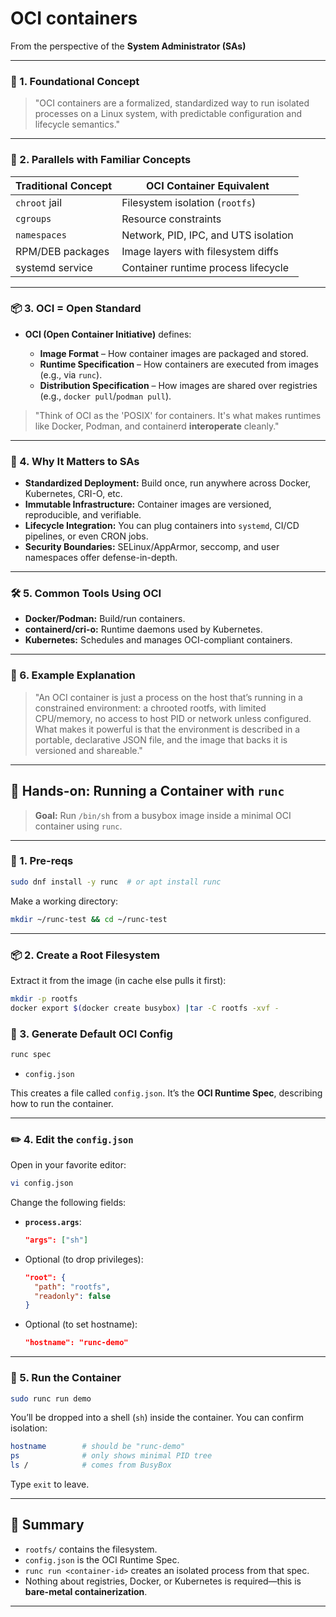 # OCI containers

From the perspective of the **System Administrator (SAs)**

---

### 🧱 1. **Foundational Concept**

> "OCI containers are a formalized, standardized way to run isolated processes on a Linux system, with predictable configuration and lifecycle semantics."

---

### 🔐 2. **Parallels with Familiar Concepts**

| Traditional Concept | OCI Container Equivalent             |
| ------------------- | ------------------------------------ |
| `chroot` jail       | Filesystem isolation (`rootfs`)      |
| `cgroups`           | Resource constraints                 |
| `namespaces`        | Network, PID, IPC, and UTS isolation |
| RPM/DEB packages    | Image layers with filesystem diffs   |
| systemd service     | Container runtime process lifecycle  |

---

### 📦 3. **OCI = Open Standard**

* **OCI (Open Container Initiative)** defines:

  * **Image Format** – How container images are packaged and stored.
  * **Runtime Specification** – How containers are executed from images (e.g., via `runc`).
  * **Distribution Specification** – How images are shared over registries (e.g., `docker pull`/`podman pull`).

> "Think of OCI as the 'POSIX' for containers. It's what makes runtimes like Docker, Podman, and containerd __interoperate__ cleanly."

---

### 🚀 4. **Why It Matters to SAs**

* **Standardized Deployment:** Build once, run anywhere across Docker, Kubernetes, CRI-O, etc.
* **Immutable Infrastructure:** Container images are versioned, reproducible, and verifiable.
* **Lifecycle Integration:** You can plug containers into `systemd`, CI/CD pipelines, or even CRON jobs.
* **Security Boundaries:** SELinux/AppArmor, seccomp, and user namespaces offer defense-in-depth.

---

### 🛠 5. **Common Tools Using OCI**

* **Docker/Podman:** Build/run containers.
* **containerd/cri-o:** Runtime daemons used by Kubernetes.
* **Kubernetes:** Schedules and manages OCI-compliant containers.

---

### 🧪 6. **Example Explanation**

> "An OCI container is just a process on the host that’s running in a constrained environment: a chrooted rootfs, with limited CPU/memory, no access to host PID or network unless configured. What makes it powerful is that the environment is described in a portable, declarative JSON file, and the image that backs it is versioned and shareable."

---

## 🧪 Hands-on: Running a Container with `runc` 

> **Goal:** Run `/bin/sh` from a busybox image inside a minimal OCI container using `runc`.

---

### 🔧 1. **Pre-reqs**

```bash
sudo dnf install -y runc  # or apt install runc
```

Make a working directory:

```bash
mkdir ~/runc-test && cd ~/runc-test
```

---

### 📦 2. **Create a Root Filesystem**

Extract it from the image (in cache else pulls it first):

```bash
mkdir -p rootfs
docker export $(docker create busybox) |tar -C rootfs -xvf -

```


### 🧾 3. **Generate Default OCI Config**

```bash
runc spec
```
- `config.json`

This creates a file called `config.json`. It’s the **OCI Runtime Spec**, describing how to run the container.

---

### ✏️ 4. **Edit the `config.json`**

Open in your favorite editor:

```bash
vi config.json
```

Change the following fields:

* **`process.args`**:

  ```json
  "args": ["sh"]
  ```

* Optional (to drop privileges):

  ```json
  "root": {
    "path": "rootfs",
    "readonly": false
  }
  ```

* Optional (to set hostname):

  ```json
  "hostname": "runc-demo"
  ```

---

### 🚀 5. **Run the Container**

```bash
sudo runc run demo
```

You’ll be dropped into a shell (`sh`) inside the container. You can confirm isolation:

```sh
hostname        # should be "runc-demo"
ps              # only shows minimal PID tree
ls /            # comes from BusyBox
```

Type `exit` to leave.

---

## 🧠 Summary

* `rootfs/` contains the filesystem.
* `config.json` is the OCI Runtime Spec.
* `runc run <container-id>` creates an isolated process from that spec.
* Nothing about registries, Docker, or Kubernetes is required—this is **bare-metal containerization**.

---

